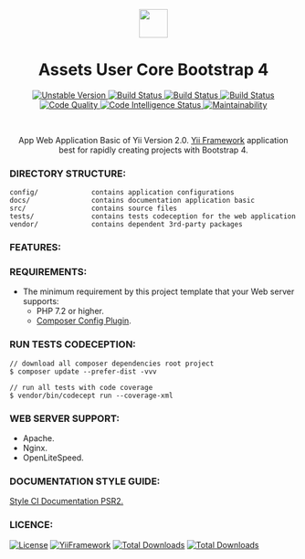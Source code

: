 <p align="center">
    <a href="https://github.com/terabytesoftw/asset-user" target="_blank">
        <img src="https://lh3.googleusercontent.com/D9TFw1F6ddPuheDc_tpNptTdvTg-FNNpjLSBN14X6Sc-3JDiOxfE67rEh4OZfygonx1tKei2b2DEOHDLjF6T3xl8e-rkEEPZeGqLTWcS_v2cBRlyo0vcZLDHG5ivSDGIWCsenbol=w2400" height="50px;">
    </a>
    <h1 align="center">Assets User Core Bootstrap 4</h1>
</p>

<p align="center">
    <a href="https://packagist.org/packages/terabytesoftw/asset-user" target="_blank">
        <img src="https://poser.pugx.org/terabytesoftw/asset-user/v/unstable.svg" alt="Unstable Version">
    </a>
    <a href="https://travis-ci.org/terabytesoftw/asset-user" target="_blank">
        <img src="https://travis-ci.org/terabytesoftw/asset-user.svg?branch=master" alt="Build Status">
    </a>  
    <a href="https://scrutinizer-ci.com/g/terabytesoftw/asset-user/" target="_blank">
        <img src="https://scrutinizer-ci.com/g/terabytesoftw/asset-user/badges/build.png?b=master" alt="Build Status">
    </a>
    <a href="https://scrutinizer-ci.com/g/terabytesoftw/asset-user/" target="_blank">
        <img src="https://scrutinizer-ci.com/g/terabytesoftw/asset-user/badges/coverage.png?b=master" alt="Build Status">
    </a>    
    <a href="https://scrutinizer-ci.com/g/terabytesoftw/asset-user/?branch=master" target="_blank">
     	<img src="https://scrutinizer-ci.com/g/terabytesoftw/asset-user/badges/quality-score.png?b=master" alt="Code Quality">
    </a>
    <a href="https://scrutinizer-ci.com/code-intelligence" target="_blank">
     	<img src="https://scrutinizer-ci.com/g/terabytesoftw/asset-user/badges/code-intelligence.svg?b=master" alt="Code Intelligence Status">
    </a>
    <a href="https://codeclimate.com/github/terabytesoftw/asset-user/maintainability" target="_blank">
        <img src="https://api.codeclimate.com/v1/badges/9bbe65b6fda1abd74c2c/maintainability" alt="Maintainability">
    </a>		
</p>

</br>

<p align="center">
App Web Application Basic of Yii Version 2.0. <a href="http://www.yiiframework.com/" title="Yii Framework" target="_blank">Yii Framework</a> application best for rapidly creating projects with Bootstrap 4.
</p>

### **DIRECTORY STRUCTURE:**

```
config/             contains application configurations
docs/               contains documentation application basic
src/                contains source files
tests/              contains tests codeception for the web application
vendor/             contains dependent 3rd-party packages
```

### **FEATURES:**


### **REQUIREMENTS:**

- The minimum requirement by this project template that your Web server supports:
    - PHP 7.2 or higher.
    - [Composer Config Plugin](https://github.com/hiqdev/composer-config-plugin).

### **RUN TESTS CODECEPTION:**

~~~
// download all composer dependencies root project
$ composer update --prefer-dist -vvv

// run all tests with code coverage
$ vendor/bin/codecept run --coverage-xml
~~~

### **WEB SERVER SUPPORT:**

- Apache.
- Nginx.
- OpenLiteSpeed.

### **DOCUMENTATION STYLE GUIDE:**

[Style CI Documentation PSR2.](https://docs.styleci.io/presets#psr2)

### **LICENCE:**

[![License](https://poser.pugx.org/terabytesoftw/asset-user/license.svg)](LICENSE.md)
[![YiiFramework](https://img.shields.io/badge/Powered_by-Yii_Framework-green.svg?style=flat)](https://www.yiiframework.com/)
[![Total Downloads](https://poser.pugx.org/terabytesoftw/asset-user/downloads.svg)](https://packagist.org/packages/terabytesoftw/asset-user)
[![Total Downloads](https://github.styleci.io/repos/165419144/shield?branch=master)](https://github.styleci.io/repos/165419144)

